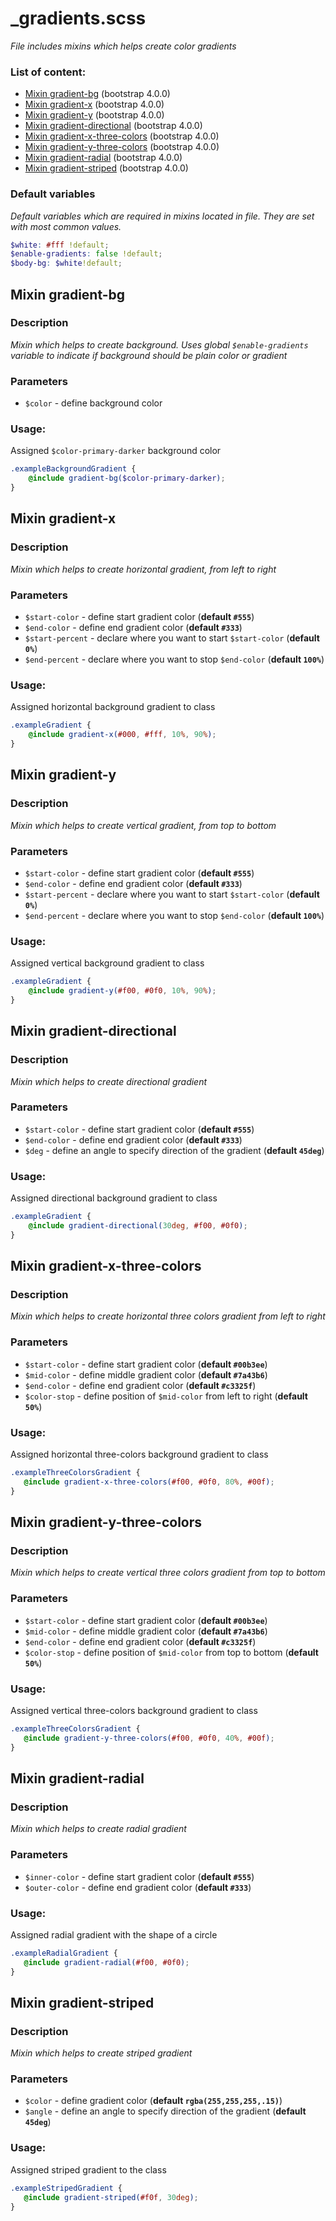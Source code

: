 # _gradients.scss
_File includes mixins which helps create color gradients_

### List of content:

- [Mixin gradient-bg](#mixin-gradient-bg) (bootstrap 4.0.0)
- [Mixin gradient-x](#mixin-gradient-x) (bootstrap 4.0.0)
- [Mixin gradient-y](#mixin-gradient-y) (bootstrap 4.0.0)
- [Mixin gradient-directional](#mixin-gradient-directional) (bootstrap 4.0.0)
- [Mixin gradient-x-three-colors](#mixin-gradient-x-three-colors) (bootstrap 4.0.0)
- [Mixin gradient-y-three-colors](#mixin-gradient-y-three-colors) (bootstrap 4.0.0)
- [Mixin gradient-radial](#mixin-gradient-radial) (bootstrap 4.0.0)
- [Mixin gradient-striped](#mixin-gradient-striped) (bootstrap 4.0.0)


### Default variables
_Default variables which are required in mixins located in file. They are set with most common values._

```scss
$white: #fff !default;
$enable-gradients: false !default;
$body-bg: $white!default;
```

## Mixin gradient-bg

### Description
_Mixin which helps to create background. Uses global `$enable-gradients` variable to indicate if background should be 
plain color or gradient_

### Parameters
- `$color` - define background color

### Usage: 
Assigned `$color-primary-darker` background color

```scss
.exampleBackgroundGradient {
    @include gradient-bg($color-primary-darker);
}
```


## Mixin gradient-x

### Description
_Mixin which helps to create horizontal gradient, from left to right_

### Parameters
- `$start-color` - define start gradient color (**default `#555`**)
- `$end-color` - define end gradient color (**default `#333`**)
- `$start-percent` - declare where you want to start `$start-color` (**default `0%`**)
- `$end-percent` - declare where you want to stop `$end-color` (**default `100%`**)

### Usage: 
Assigned horizontal background gradient to class

```scss
.exampleGradient {
    @include gradient-x(#000, #fff, 10%, 90%);
}
```


## Mixin gradient-y

### Description
_Mixin which helps to create vertical gradient, from top to bottom_

### Parameters
- `$start-color` - define start gradient color (**default `#555`**)
- `$end-color` - define end gradient color (**default `#333`**)
- `$start-percent` - declare where you want to start `$start-color` (**default `0%`**)
- `$end-percent` - declare where you want to stop `$end-color` (**default `100%`**)

### Usage: 
Assigned vertical background gradient to class

```scss
.exampleGradient {
    @include gradient-y(#f00, #0f0, 10%, 90%);
}
```


## Mixin gradient-directional

### Description
_Mixin which helps to create directional gradient_

### Parameters
- `$start-color` - define start gradient color (**default `#555`**)
- `$end-color` - define end gradient color (**default `#333`**)
- `$deg` - define an angle to specify direction of the gradient (**default `45deg`**)

### Usage: 
Assigned directional background gradient to class

```scss
.exampleGradient {
    @include gradient-directional(30deg, #f00, #0f0);
}
```


## Mixin gradient-x-three-colors

### Description
_Mixin which helps to create horizontal three colors gradient from left to right_

### Parameters
- `$start-color` - define start gradient color (**default `#00b3ee`**)
- `$mid-color` - define middle gradient color (**default `#7a43b6`**)
- `$end-color` - define end gradient color (**default `#c3325f`**)
- `$color-stop` - define position of `$mid-color` from left to right (**default `50%`**)

### Usage: 
Assigned horizontal three-colors background gradient to class

```scss
.exampleThreeColorsGradient {
   @include gradient-x-three-colors(#f00, #0f0, 80%, #00f);
}
```


## Mixin gradient-y-three-colors

### Description
_Mixin which helps to create vertical three colors gradient from top to bottom_

### Parameters
- `$start-color` - define start gradient color (**default `#00b3ee`**)
- `$mid-color` - define middle gradient color (**default `#7a43b6`**)
- `$end-color` - define end gradient color (**default `#c3325f`**)
- `$color-stop` - define position of `$mid-color` from top to bottom (**default `50%`**)

### Usage: 
Assigned vertical three-colors background gradient to class

```scss
.exampleThreeColorsGradient {
   @include gradient-y-three-colors(#f00, #0f0, 40%, #00f);
}
```


## Mixin gradient-radial

### Description
_Mixin which helps to create radial gradient_

### Parameters
- `$inner-color` - define start gradient color (**default `#555`**)
- `$outer-color` - define end gradient color (**default `#333`**)

### Usage: 
Assigned radial gradient with the shape of a circle

```scss
.exampleRadialGradient {
   @include gradient-radial(#f00, #0f0);
}
```


## Mixin gradient-striped

### Description
_Mixin which helps to create striped gradient_

### Parameters
- `$color` - define gradient color (**default `rgba(255,255,255,.15)`**)
- `$angle` - define an angle to specify direction of the gradient (**default `45deg`**)

### Usage: 
Assigned striped gradient to the class

```scss
.exampleStripedGradient {
   @include gradient-striped(#f0f, 30deg);
}
```
